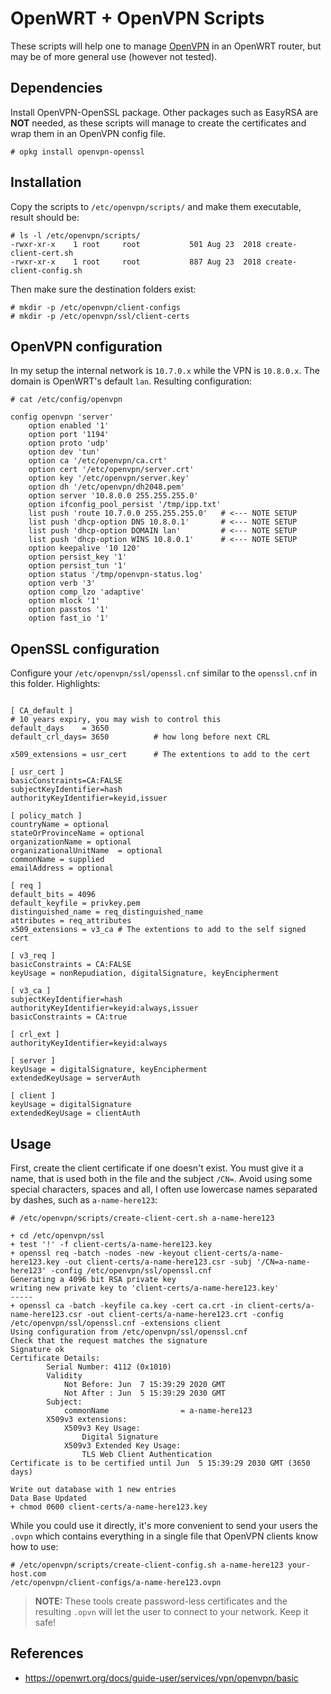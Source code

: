 # OpenWRT + OpenVPN Scripts

These scripts will help one to manage
[OpenVPN](https://openvpn.net/community-downloads/) in an OpenWRT
router, but may be of more general use (however not tested).

## Dependencies

Install OpenVPN-OpenSSL package. Other packages such as EasyRSA are
**NOT** needed, as these scripts will manage to create the
certificates and wrap them in an OpenVPN config file.

```shell-console
# opkg install openvpn-openssl
```

## Installation

Copy the scripts to `/etc/openvpn/scripts/` and make them executable,
result should be:

```shell-console
# ls -l /etc/openvpn/scripts/
-rwxr-xr-x    1 root     root           501 Aug 23  2018 create-client-cert.sh
-rwxr-xr-x    1 root     root           887 Aug 23  2018 create-client-config.sh
```

Then make sure the destination folders exist:

```shell-console
# mkdir -p /etc/openvpn/client-configs
# mkdir -p /etc/openvpn/ssl/client-certs
```

## OpenVPN configuration

In my setup the internal network is `10.7.0.x` while the VPN is
`10.8.0.x`. The domain is OpenWRT's default `lan`. Resulting
configuration:

```shell-console
# cat /etc/config/openvpn

config openvpn 'server'
	option enabled '1'
	option port '1194'
	option proto 'udp'
	option dev 'tun'
	option ca '/etc/openvpn/ca.crt'
	option cert '/etc/openvpn/server.crt'
	option key '/etc/openvpn/server.key'
	option dh '/etc/openvpn/dh2048.pem'
	option server '10.8.0.0 255.255.255.0'
	option ifconfig_pool_persist '/tmp/ipp.txt'
	list push 'route 10.7.0.0 255.255.255.0'   # <--- NOTE SETUP
	list push 'dhcp-option DNS 10.8.0.1'       # <--- NOTE SETUP
	list push 'dhcp-option DOMAIN lan'         # <--- NOTE SETUP
	list push 'dhcp-option WINS 10.8.0.1'      # <--- NOTE SETUP
	option keepalive '10 120'
	option persist_key '1'
	option persist_tun '1'
	option status '/tmp/openvpn-status.log'
	option verb '3'
	option comp_lzo 'adaptive'
	option mlock '1'
	option passtos '1'
	option fast_io '1'

```

## OpenSSL configuration

Configure your `/etc/openvpn/ssl/openssl.cnf` similar to the
`openssl.cnf` in this folder. Highlights:

```shell-console

[ CA_default ]
# 10 years expiry, you may wish to control this
default_days	= 3650
default_crl_days= 3650			# how long before next CRL

x509_extensions	= usr_cert		# The extentions to add to the cert

[ usr_cert ]
basicConstraints=CA:FALSE
subjectKeyIdentifier=hash
authorityKeyIdentifier=keyid,issuer

[ policy_match ]
countryName	= optional
stateOrProvinceName	= optional
organizationName = optional
organizationalUnitName	= optional
commonName = supplied
emailAddress = optional

[ req ]
default_bits = 4096
default_keyfile	= privkey.pem
distinguished_name = req_distinguished_name
attributes = req_attributes
x509_extensions = v3_ca # The extentions to add to the self signed cert

[ v3_req ]
basicConstraints = CA:FALSE
keyUsage = nonRepudiation, digitalSignature, keyEncipherment

[ v3_ca ]
subjectKeyIdentifier=hash
authorityKeyIdentifier=keyid:always,issuer
basicConstraints = CA:true

[ crl_ext ]
authorityKeyIdentifier=keyid:always

[ server ]
keyUsage = digitalSignature, keyEncipherment
extendedKeyUsage = serverAuth

[ client ]
keyUsage = digitalSignature
extendedKeyUsage = clientAuth
```

## Usage

First, create the client certificate if one doesn't exist. You must
give it a name, that is used both in the file and the subject
`/CN=`. Avoid using some special characters, spaces and all, I often
use lowercase names separated by dashes, such as `a-name-here123`:

```shell-console
# /etc/openvpn/scripts/create-client-cert.sh a-name-here123

+ cd /etc/openvpn/ssl
+ test '!' -f client-certs/a-name-here123.key
+ openssl req -batch -nodes -new -keyout client-certs/a-name-here123.key -out client-certs/a-name-here123.csr -subj '/CN=a-name-here123' -config /etc/openvpn/ssl/openssl.cnf
Generating a 4096 bit RSA private key
writing new private key to 'client-certs/a-name-here123.key'
-----
+ openssl ca -batch -keyfile ca.key -cert ca.crt -in client-certs/a-name-here123.csr -out client-certs/a-name-here123.crt -config /etc/openvpn/ssl/openssl.cnf -extensions client
Using configuration from /etc/openvpn/ssl/openssl.cnf
Check that the request matches the signature
Signature ok
Certificate Details:
        Serial Number: 4112 (0x1010)
        Validity
            Not Before: Jun  7 15:39:29 2020 GMT
            Not After : Jun  5 15:39:29 2030 GMT
        Subject:
            commonName                = a-name-here123
        X509v3 extensions:
            X509v3 Key Usage:
                Digital Signature
            X509v3 Extended Key Usage:
                TLS Web Client Authentication
Certificate is to be certified until Jun  5 15:39:29 2030 GMT (3650 days)

Write out database with 1 new entries
Data Base Updated
+ chmod 0600 client-certs/a-name-here123.key
```

While you could use it directly, it's more convenient to send your
users the `.ovpn` which contains everything in a single file that
OpenVPN clients know how to use:

```shell-console
# /etc/openvpn/scripts/create-client-config.sh a-name-here123 your-host.com
/etc/openvpn/client-configs/a-name-here123.ovpn
```

> **NOTE:** These tools create password-less certificates and the
> resulting `.opvn` will let the user to connect to your network. Keep
> it safe!


## References

- https://openwrt.org/docs/guide-user/services/vpn/openvpn/basic
